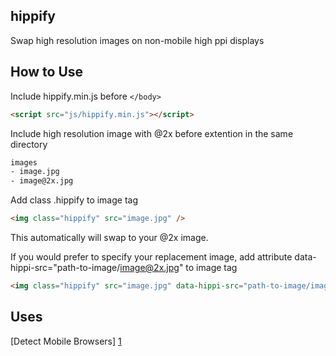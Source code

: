 hippify
-------

Swap high resolution images on non-mobile high ppi displays

How to Use
-------

Include hippify.min.js before ```</body>```

```html
<script src="js/hippify.min.js"></script>
```

Include high resolution image with @2x before extention in the same directory

```html
images
- image.jpg  
- image@2x.jpg
```

Add class .hippify to image tag

```html
<img class="hippify" src="image.jpg" />
```

This automatically will swap to your @2x image.

If you would prefer to specify your replacement image, add attribute data-hippi-src="path-to-image/image@2x.jpg" to image tag

```html
<img class="hippify" src="image.jpg" data-hippi-src="path-to-image/image@2x.jpg" />
```

Uses
-------
[Detect Mobile Browsers] [1]

[1]: http://detectmobilebrowsers.com/ "Detect Mobile Browsers"
